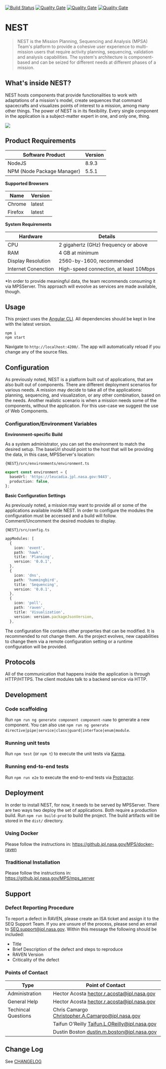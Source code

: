 [![Build Status](https://cae-jenkins2.jpl.nasa.gov/buildStatus/icon?job=MPSA/SEQ/raven2/raven2%20build/master)](https://cae-jenkins2.jpl.nasa.gov/job/MPSA/job/SEQ/job/raven2/job/raven2%20build/job/master/) 
[![Quality Gate](https://seq-sca-mgss.jpl.nasa.gov/api/badges/measure?key=mgss.seq%3Araven2&metric=ncloc)](https://seq-sca-mgss.jpl.nasa.gov/dashboard/index/com.qualinsight.plugins.sonarqube:qualinsight-plugins-sonarqube-badges)
[![Quality Gate](https://seq-sca-mgss.jpl.nasa.gov/api/badges/measure?key=mgss.seq%3Araven2&metric=bugs)](https://seq-sca-mgss.jpl.nasa.gov/dashboard/index/com.qualinsight.plugins.sonarqube:qualinsight-plugins-sonarqube-badges)
[![Quality Gate](https://seq-sca-mgss.jpl.nasa.gov/api/badges/measure?key=mgss.seq%3Araven2&metric=critical_violations)](https://seq-sca-mgss.jpl.nasa.gov/dashboard/index/com.qualinsight.plugins.sonarqube:qualinsight-plugins-sonarqube-badges)

# NEST

> NEST is the Mission Planning, Sequencing and Analysis (MPSA) Team's platform to provide a cohesive user experience to multi-mission users that require activity planning, sequencing, validation and analysis capabilities. The system's architecture is component-based and can be seized for different needs at different phases of a mission. 



## What's inside NEST? 

NEST hosts components that provide functionalities to work with adaptations of a mission's model, create sequences that command spacecrafts and visualizes points of interest to a mission, among many other things. The power of NEST is in its flexibility.  Every single component in the application is a subject-matter expert in one, and only one, thing. 



![](/Users/hacosta/IdeaProjects/raven2/docs/images/NESThome.png)



## Product Requirements

| Software Product           | Version |
| -------------------------- | ------- |
| NodeJS                     | 8.9.3   |
| NPM (Node Package Manager) | 5.5.1   |

**Supported Browsers**

| Name    | Version |
| ------- | ------- |
| Chrome  | latest  |
| Firefox | latest  |

**System Requirements**

| Hardware            | Details                                |
| ------------------- | -------------------------------------- |
| CPU                 | 2 gigahertz (GHz) frequency or above   |
| RAM                 | 4 GB at minimum                        |
| Display Resolution  | 2560-by-1600, recommended              |
| Internet Conenction | High-speed connection, at least 10Mbps |

*In order to provide meaningful data, the team recommends consuming it via MPSServer. This approach will evoolve as services are made available, though. 



## Usage

This project uses the [Angular CLI](https://cli.angular.io/). All dependencies should be kept in line with the latest version.

```
npm i
npm start
```

Navigate to `http://localhost:4200/`. The app will automatically reload if you change any of the source files.



## Configuration

As previously noted, NEST is a platform built out of applications, that are also built out of components. There are different deployment scenarios for various needs. A mission may decide to take all of the applications: planning, sequencing, and visualization, or any other combination, based on the needs. Another realistic scenario is when a mission needs some of the components, without the application. For this use-case we suggest the use of Web Components. 

### Configuration/Environment Variables

**Environment-specific Build**

As a system administrator, you can set the environment to match the desired setup. The baseUrl should point to the host that will be providing the data, in this case, MPSServer's location:

`{NEST}/src/environments/environment.ts`

```typescript
export const environment = {
  baseUrl: 'https://leucadia.jpl.nasa.gov:9443',
  production: false,
};
```



**Basic Configuration Settings**

As previously noted, a mission may want to provide all or some of the applications available inside NEST. In order to configure the modules the configuration must be accessed and a build will follow. Comment/Uncomment the desired modules to display. 

`{NEST}/src/config.ts`

```typescript
appModules: [
  {
    icon: 'event',
    path: 'hawk',
    title: 'Planning',
    version: '0.0.1',
  },
  {
    icon: 'dns',
    path: 'hummingbird',
    title: 'Sequencing',
    version: '0.0.1',
  },
  {
    icon: 'poll',
    path: 'raven',
    title: 'Visualization',
    version: version.packageJsonVersion,
  },
```



The configuration file contains other properties that can be modified. It is recommended to not change them. As the project evolves, new capabilities to change them via a remote configuration setting or a runtime configuration will be provided. 



## Protocols

All of the communication that happens inside the application is through HTTP/HTTPS. The client modules talk to a backend service via HTTP. 



## Development

### Code scaffolding

Run `npm run ng generate component component-name` to generate a new component. You can also use `npm run ng generate directive|pipe|service|class|guard|interface|enum|module`.



### Running unit tests

Run `npm test` (or `npm t`) to execute the unit tests via [Karma](https://karma-runner.github.io/).



### Running end-to-end tests

Run `npm run e2e` to execute the end-to-end tests via [Protractor](http://www.protractortest.org/).



## Deployment

In order to install NEST, for now, it needs to be served by MPSServer. There are two ways two deploy the set of applications. Both require a production build. Run `npm run build-prod` to build the project. The build artifacts will be stored in the `dist/` directory.

### Using Docker

Please follow the instructions in: https://github.jpl.nasa.gov/MPS/docker-raven 

### Traditional Installation

Please follow the instructions in: https://github.jpl.nasa.gov/MPS/mps_server 



## Support

### Defect Reporting Procedure

To report a defect in RAVEN, please create an ISA ticket and assign it to the SEQ Support Team. If you are unsure of the process, please send an email to [SEQ.support@jpl.nasa.gov](mailto:SEQ.support@jpl.nasa.gov). Within this message the following should be included:

- Title
- Brief Description of the defect and steps to reproduce
- RAVEN Version
- Criticality of the defect

### Points of Contact

| Type                | Point of Contact                                             |
| ------------------- | ------------------------------------------------------------ |
| Administration      | Hector Acosta [hector.r.acosta@jpl.nasa.gov](mailto:hector.r.acosta@jpl.nasa.gov) |
| General Help        | Hector Acosta [hector.r.acosta@jpl.nasa.gov](mailto:hector.r.acosta@jpl.nasa.gov) |
| Techincal Questions | Chris Camargo [Christopher.A.Camargo@jpl.nasa.gov](mailto:Christopher.A.Camargo@jpl.nasa.gov) |
|                     | Taifun O'Reilly [Taifun.L.OReilly@jpl.nasa.gov](mailto:Taifun.L.OReilly@jpl.nasa.gov) |
|                     | Dustin Boston [dustin.m.boston@jpl.nasa.gov](mailto:dustin.m.boston@jpl.nasa.gov) |

## Change Log

See [CHANGELOG](./CHANGELOG.md)



